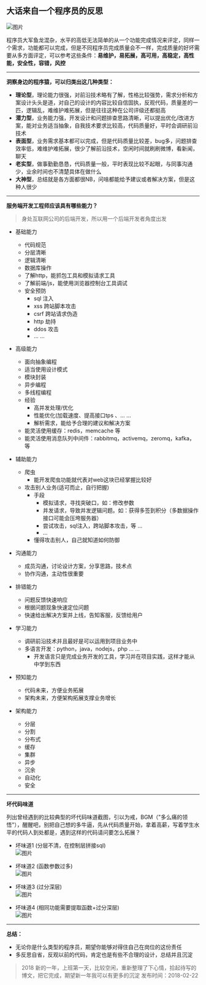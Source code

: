 ## 大话来自一个程序员的反思


![图片](https://sflaqiu.github.io/imgs/cxy.jpg?v=1)

程序员大军鱼龙混杂，水平的高低无法简单的从一个功能完成情况来评定，同样一个需求，功能都可以完成，但是不同程序员完成质量会不一样，完成质量的好坏需要从多方面评定，可以参考这些条件：**易维护，易拓展，高可用，高稳定，高性能，安全性，容错，风控**


---











**洞察身边的程序猿，可以归类出这几种类型：**
* **理论型**，理论能力很强，对前沿技术略有了解，性格比较强势，需求分析和方案设计头头是道，对自己的设计的内容比较自信固执，反观代码，质量差的一匹，逻辑乱，难维护难拓展，但是往往这种在公司评级还都挺高
* **潜力型**，业务能力强，开发设计和问题排查思路清晰，可以提出优化/改进方案，能对业务适当抽象，自我技术要求比较高，代码质量好，平时会调研前沿技术
* **表面型**，业务需求基本都可以完成，但是代码质量比较差，bug多，问题排查效率低，难维护难拓展，很少了解前沿技术，空闲时间就刷刷微博，看新闻，聊天
* **老实型**，做事勤勤恳恳，代码质量一般，平时表现比较不起眼，与同事沟通少，业余时间也不清楚具体在做什么
* **大神型**，总结就是各方面都很NB，问啥都能给予建议或者解决方案，但是这种人很少

---

**服务端开发工程师应该具有哪些能力？**
> 身处互联网公司的后端开发，所以用一个后端开发者角度出发

* 基础能力 
    * 代码规范
    * 分层清晰 
    * 逻辑清晰
    * 数据库操作
    * 了解http，能抓包工具和模拟请求工具
    * 了解前端/js，能使用浏览器控制台工具调试
    * 安全预防
        * sql 注入
        * xss 跨站脚本攻击
        * csrf 跨站请求伪造
        * http 劫持
        * ddos 攻击
        * ... ...
    
* 高级能力 
    * 面向抽象编程
    * 适当使用设计模式
    * 模块封装
    * 异步编程
    * 多线程编程
    * 经验
        * 高并发处理/优化
        * 性能优化(加载速度、提高接口tps 、... ... 
        * 解析需求，能给予合理的建议和解决方案
    * 能灵活使用缓存：redis，memcache 等
    * 能灵活使用消息队列中间件：rabbitmq，activemq，zeromq，kafka，等
* 辅助能力
    * 爬虫
        * 能开发爬虫功能就代表对web这块已经掌握比较好
    * 攻击别人业务(适可而止，自行把握)
        * 手段
            * 模拟请求，寻找突破口，如：修改参数
            * 并发请求，导致并发逻辑问题。如：获得多签到积分（多数据操作接口可能会压垮服务器）
            * 尝试攻击，sql注入，跨站脚本攻击，等 ...
            * ...
        * 懂得攻击别人，自己就知道如何防御 
* 沟通能力
    * 成员沟通，讨论设计方案，分享思路，技术点
    * 协作沟通，主动性很重要
* 排错能力
    * 问题反馈快速响应
    * 根据问题现象快速定位问题
    * 快速给出解决方案并上线，告知客服，反馈给用户
* 学习能力
    * 调研前沿技术并且最好是可以运用到项目业务中
    * 多语言开发：python，java，nodejs，php ... ...
        * 开发语言只是完成业务开发的工具，学习并在项目实践，这样才能从中学到东西
* 预知能力
    * 代码未来，方便业务拓展
    * 架构未来，方便架构拓展支撑业务增长
* 架构能力
   * 分层
   * 分割
   * 分布式
   * 缓存
   * 集群
   * 异步
   * 沉余
   * 自动化
   * 安全
 
---
**坏代码味道**    

列出曾经遇到的比较典型的坏代码味道截图，引以为戒，BGM（"多么痛的领悟"），醒醒吧，别把自己想的多牛逼，先从代码质量开始，拿着高薪，写着学生水平的代码人到处都是，遇到这样的代码请问要怎么拓展？


* 坏味道1 (分层不清，在控制层拼接sql)    
![图片](https://sflaqiu.github.io/imgs/hwd1.jpg?v=1)

* 坏味道2 (函数参数过多)      
![图片](https://sflaqiu.github.io/imgs/hwd2.jpg?v=1)

* 坏味道3 (过分深层)       
![图片](https://sflaqiu.github.io/imgs/hwd3.jpg?v=1)

* 坏味道4 (相同功能需要提取函数+过分深层)        
![图片](https://sflaqiu.github.io/imgs/hwd4.jpg?v=1)


---

**总结：**

* 无论你是什么类型的程序员，期望你能够对得住自己在岗位的这份责任
* 多反思自省，反观以前的代码，肯定也是有些不合理的设计，总结并且沉淀


> 2018 新的一年，上班第一天，比较空闲，重新整理了下心情，拾起待写的博文，把它完成，期望新一年我可以有更多的沉淀
> 发布时间：2018-02-22